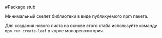 #Package stub

Минимальный скелет библиотеки в виде публикуемого npm пакета.

Для создания нового листа на основе этого стаба используйте команду `npm run create-leaf` в корне монорепозитория.

